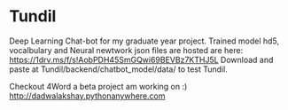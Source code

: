 # Tundil
Deep Learning Chat-bot for my graduate year project.
Trained model hd5, vocalbulary and Neural newtwork json files are hosted are here: https://1drv.ms/f/s!AobPDH45SmGQwi69BEVBz7KTHJ5L
Download and paste at Tundil/backend/chatbot_model/data/ to test Tundil.

Checkout 4Word a beta project am working on :) http://dadwalakshay.pythonanywhere.com
